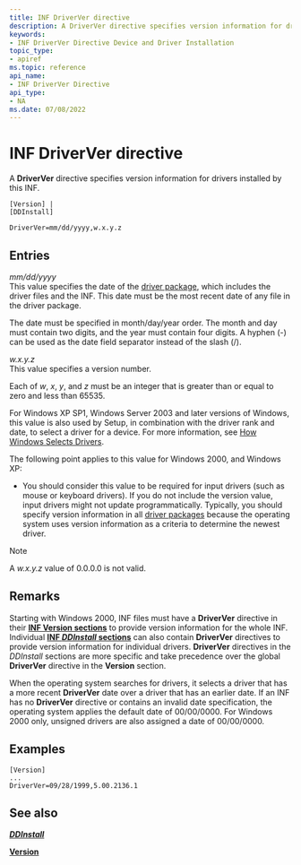 ```yaml
---
title: INF DriverVer directive
description: A DriverVer directive specifies version information for drivers installed by this INF.
keywords:
- INF DriverVer Directive Device and Driver Installation
topic_type:
- apiref
ms.topic: reference
api_name:
- INF DriverVer Directive
api_type:
- NA
ms.date: 07/08/2022
---
```


# INF DriverVer directive

A **DriverVer** directive specifies version information for drivers installed by this INF.

```inf
[Version] |
[DDInstall]
 
DriverVer=mm/dd/yyyy,w.x.y.z 
```

## Entries

*mm/dd/yyyy*  
This value specifies the date of the [driver package](driver-packages.md), which includes the driver files and the INF. This date must be the most recent date of any file in the driver package.

The date must be specified in month/day/year order. The month and day must contain two digits, and the year must contain four digits. A hyphen (-) can be used as the date field separator instead of the slash (/).

*w.x.y.z*  
This value specifies a version number.

Each of *w*, *x*, *y*, and *z* must be an integer that is greater than or equal to zero and less than 65535.

For Windows XP SP1, Windows Server 2003 and later versions of Windows, this value is also used by Setup, in combination with the driver rank and date, to select a driver for a device. For more information, see [How Windows Selects Drivers](./how-windows-selects-a-driver-for-a-device.md).

The following point applies to this value for Windows 2000, and Windows XP:

- You should consider this value to be required for input drivers (such as mouse or keyboard drivers). If you do not include the version value, input drivers might not update programmatically. Typically, you should specify version information in all [driver packages](driver-packages.md) because the operating system uses version information as a criteria to determine the newest driver.

> [!NOTE]
> A *w.x.y.z* value of 0.0.0.0 is not valid.

## Remarks

Starting with Windows 2000, INF files must have a **DriverVer** directive in their [**INF Version sections**](inf-version-section.md) to provide version information for the whole INF. Individual [**INF *DDInstall* sections**](inf-ddinstall-section.md) can also contain **DriverVer** directives to provide version information for individual drivers. **DriverVer** directives in the *DDInstall* sections are more specific and take precedence over the global **DriverVer** directive in the **Version** section.

When the operating system searches for drivers, it selects a driver that has a more recent **DriverVer** date over a driver that has an earlier date. If an INF has no **DriverVer** directive or contains an invalid date specification, the operating system applies the default date of 00/00/0000. For Windows 2000 only, unsigned drivers are also assigned a date of 00/00/0000.

## Examples

```inf
[Version]
...
DriverVer=09/28/1999,5.00.2136.1
```

## See also

[***DDInstall***](inf-ddinstall-section.md)

[**Version**](inf-version-section.md)
